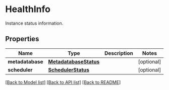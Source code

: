 # HealthInfo

Instance status information.
## Properties
Name | Type | Description | Notes
------------ | ------------- | ------------- | -------------
**metadatabase** | [**MetadatabaseStatus**](MetadatabaseStatus.md) |  | [optional] 
**scheduler** | [**SchedulerStatus**](SchedulerStatus.md) |  | [optional] 

[[Back to Model list]](../README.md#documentation-for-models) [[Back to API list]](../README.md#documentation-for-api-endpoints) [[Back to README]](../README.md)


